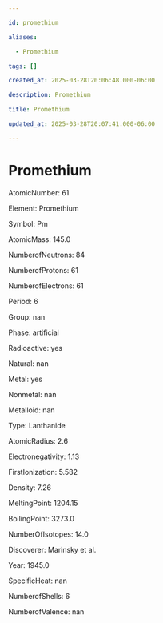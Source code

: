 ```yaml
---

id: promethium

aliases:

  - Promethium

tags: []

created_at: 2025-03-28T20:06:48.000-06:00

description: Promethium

title: Promethium

updated_at: 2025-03-28T20:07:41.000-06:00

---
```




# Promethium

AtomicNumber: 61

Element: Promethium

Symbol: Pm

AtomicMass: 145.0

NumberofNeutrons: 84

NumberofProtons: 61

NumberofElectrons: 61

Period: 6

Group: nan

Phase: artificial

Radioactive: yes

Natural: nan

Metal: yes

Nonmetal: nan

Metalloid: nan

Type: Lanthanide

AtomicRadius: 2.6

Electronegativity: 1.13

FirstIonization: 5.582

Density: 7.26

MeltingPoint: 1204.15

BoilingPoint: 3273.0

NumberOfIsotopes: 14.0

Discoverer: Marinsky et al.

Year: 1945.0

SpecificHeat: nan

NumberofShells: 6

NumberofValence: nan

